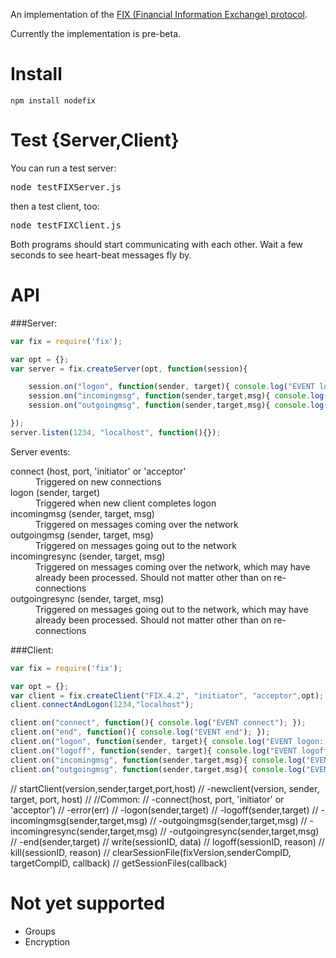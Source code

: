 
An implementation of the [FIX (Financial Information Exchange) protocol](http://en.wikipedia.org/wiki/Financial_Information_eXchange).

Currently the implementation is pre-beta.

Install
====

    npm install nodefix

Test {Server,Client}
============

You can run a test server:

<pre>
node testFIXServer.js
</pre>

then a test client, too:

<pre>
node testFIXClient.js
</pre>

Both programs should start communicating with each other.  Wait a few seconds to see
heart-beat messages fly by.

API
===

###Server:
```javascript
var fix = require('fix');

var opt = {};
var server = fix.createServer(opt, function(session){

    session.on("logon", function(sender, target){ console.log("EVENT logon: "+ sender + ", " + target); });
    session.on("incomingmsg", function(sender,target,msg){ console.log("Server incomingmsg: "+ JSON.stringify(msg)); });
    session.on("outgoingmsg", function(sender,target,msg){ console.log("Server outgoingmsg: "+ JSON.stringify(msg)); });

});
server.listen(1234, "localhost", function(){});
```

Server events:
<dl>
<dt>connect (host, port, 'initiator' or 'acceptor'</dt>
<dd>Triggered on new connections </dd>

<dt>logon (sender, target)</dt>
<dd>Triggered when new client completes logon</dd>

<dt>incomingmsg (sender, target, msg)</dt>
<dd>Triggered on messages coming over the network</dd>

<dt>outgoingmsg (sender, target, msg)</dt>
<dd>Triggered on messages going out to the network</dd>

<dt>incomingresync (sender, target, msg)</dt>
<dd>Triggered on messages coming over the network, which may have already been processed. Should not matter other than on re-connections</dd>

<dt>outgoingresync (sender, target, msg)</dt>
<dd>Triggered on messages going out to the network, which may have already been processed. Should not matter other than on re-connections</dd>

</dl>

###Client:
```javascript
var fix = require('fix');

var opt = {};
var client = fix.createClient("FIX.4.2", "initiator", "acceptor",opt);
client.connectAndLogon(1234,"localhost");

client.on("connect", function(){ console.log("EVENT connect"); });
client.on("end", function(){ console.log("EVENT end"); });
client.on("logon", function(sender, target){ console.log("EVENT logon: "+ sender + ", " + target); });
client.on("logoff", function(sender, target){ console.log("EVENT logoff: "+ sender + ", " + target); });
client.on("incomingmsg", function(sender,target,msg){ console.log("EVENT incomingmsg: "+ JSON.stringify(msg)); });
client.on("outgoingmsg", function(sender,target,msg){ console.log("EVENT outgoingmsg: "+ JSON.stringify(msg)); });

```
//  startClient(version,sender,target,port,host)
//      -newclient(version, sender, target, port, host)
//
//Common:
//      -connect(host, port, 'initiator' or 'acceptor')
//      -error(err)
//      -logon(sender,target)
//      -logoff(sender,target)
//      -incomingmsg(sender,target,msg)
//      -outgoingmsg(sender,target,msg)
//      -incomingresync(sender,target,msg)
//      -outgoingresync(sender,target,msg)
//      -end(sender,target)
//  write(sessionID, data)
//  logoff(sessionID, reason)
//  kill(sessionID, reason)
//  clearSessionFile(fixVersion,senderCompID, targetCompID, callback)
//  getSessionFiles(callback)


Not yet supported
===========

* Groups
* Encryption
